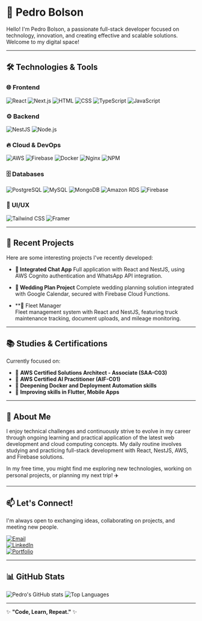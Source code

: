 # 👋 Pedro Bolson

Hello! I'm Pedro Bolson, a passionate full-stack developer focused on technology, innovation, and creating effective and scalable solutions. Welcome to my digital space!

---

## 🛠️ Technologies & Tools

### 🌐 Frontend

![React](https://img.shields.io/badge/-React-20232A?style=flat\&logo=react\&logoColor=61DAFB)
![Next.js](https://img.shields.io/badge/-Next.js-000000?style=flat\&logo=nextdotjs\&logoColor=FFFFFF)
![HTML](https://img.shields.io/badge/-HTML5-E34F26?style=flat\&logo=html5\&logoColor=FFFFFF)
![CSS](https://img.shields.io/badge/-CSS3-1572B6?style=flat\&logo=css3\&logoColor=FFFFFF)
![TypeScript](https://img.shields.io/badge/-TypeScript-007ACC?style=flat\&logo=typescript\&logoColor=FFFFFF)
![JavaScript](https://shields.io/badge/JavaScript-F7DF1E?logo=JavaScript&logoColor=000&style=flat)

### ⚙️ Backend

![NestJS](https://img.shields.io/badge/-NestJS-E0234E?style=flat\&logo=nestjs\&logoColor=FFFFFF)
![Node.js](https://img.shields.io/badge/-Node.js-339933?style=flat\&logo=node.js\&logoColor=FFFFFF)

### 🔥 Cloud & DevOps

![AWS](https://img.shields.io/badge/AWS-232F3E?style=flat&logo=amazonwebservices&logoColor=white)
![Firebase](https://img.shields.io/badge/-Firebase-FFCA28?style=flat\&logo=firebase\&logoColor=FFFFFF)
![Docker](https://img.shields.io/badge/-Docker-2496ED?style=flat\&logo=docker\&logoColor=FFFFFF)
![Nginx](https://img.shields.io/badge/-Nginx-269539?style=flat\&logo=nginx\&logoColor=FFFFFF)
![NPM](https://img.shields.io/badge/-NPM-CB3837?style=flat\&logo=npm\&logoColor=FFFFFF)

### 🗄️ Databases

![PostgreSQL](https://img.shields.io/badge/-PostgreSQL-4169E1?style=flat\&logo=postgresql\&logoColor=FFFFFF)
![MySQL](https://img.shields.io/badge/MySQL-4479A1?style=flat&logo=mysql&logoColor=white)
![MongoDB](https://img.shields.io/badge/-MongoDB-47A248?style=flat\&logo=mongodb\&logoColor=FFFFFF)
![Amazon RDS](https://img.shields.io/badge/-RDS-FF9900?style=flat&logo=amazonrds&logoColor=white)
![Firebase](https://img.shields.io/badge/-Firebase-FFCA28?style=flat\&logo=firebase\&logoColor=FFFFFF)

### 🎨 UI/UX

![Tailwind CSS](https://img.shields.io/badge/-Tailwind_CSS-38B2AC?style=flat\&logo=tailwindcss\&logoColor=FFFFFF)
![Framer](https://img.shields.io/badge/-Framer-0055FF?style=flat\&logo=framer\&logoColor=FFFFFF)

---

## 🚀 Recent Projects

Here are some interesting projects I've recently developed:

* **💬 Integrated Chat App**
  Full application with React and NestJS, using AWS Cognito authentication and WhatsApp API integration.  

* **📅 Wedding Plan Project**
  Complete wedding planning solution integrated with Google Calendar, secured with Firebase Cloud Functions.  
  
* **🚛 Fleet Manager  
Fleet management system with React and NestJS, featuring truck maintenance tracking, document uploads, and mileage monitoring.  

---

## 📚 Studies & Certifications

Currently focused on:

* 📖 **AWS Certified Solutions Architect - Associate (SAA-C03)**
* 📖 **AWS Certified AI Practitioner (AIF-C01)**
* 📘 **Deepening Docker and Deployment Automation skills**
* 📗 **Improving skills in Flutter, Mobile Apps**

---

## 🌟 About Me

I enjoy technical challenges and continuously strive to evolve in my career through ongoing learning and practical application of the latest web development and cloud computing concepts. My daily routine involves studying and practicing full-stack development with React, NestJS, AWS, and Firebase solutions.

In my free time, you might find me exploring new technologies, working on personal projects, or planning my next trip! ✈️

---

## 📫 Let's Connect!

I'm always open to exchanging ideas, collaborating on projects, and meeting new people.

[![Email](https://img.shields.io/badge/Gmail-pedbolson%40gmail.com-D14836?style=flat&logo=gmail&logoColor=white)](mailto:pedbolson@gmail.com)  
[![LinkedIn](https://img.shields.io/badge/LinkedIn-Pedro%20Bolson-0077B5?style=flat&logo=linkedin&logoColor=white)](https://www.linkedin.com/in/pedro-bolson-086a03337/)  
[![Portfolio](https://img.shields.io/badge/Portfolio-pedrobolson.club-4285F4?style=flat&logo=firefox-browser&logoColor=white)](https://pedrobolson.club)  

---

## 📊 GitHub Stats

![Pedro's GitHub stats](https://github-readme-stats.vercel.app/api?username=PedroBolson&show_icons=true&theme=radical)
![Top Languages](https://github-readme-stats.vercel.app/api/top-langs/?username=PedroBolson&layout=compact&theme=radical)

---

✨ **"Code, Learn, Repeat."** ✨
